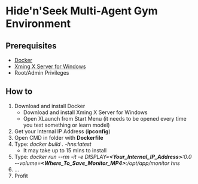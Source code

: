 # Hide'n'Seek Multi-Agent Gym Environment

## Prerequisites

- [Docker](https://www.docker.com/)
- [Xming X Server for Windows](https://sourceforge.net/projects/xming/)
- Root/Admin Privileges

## How to
1. Download and install Docker
    * Download and install Xming X Server for Windows
	* Open XLaunch from Start Menu (it needs to be opened every time you test something or learn model)
2. Get your Internal IP Address (**ipconfig**)
3. Open CMD in folder with **Dockerfile**
4. Type: *docker build . -hns:latest*
    * It may take up to 15 mins to install
5. Type: *docker run --rm -it -e DISPLAY=****<Your_Internal_IP_Address>****:0.0 --volume=****<Where_To_Save_Monitor_MP4>****:/opt/app/monitor hns*
6. ...
7. Profit